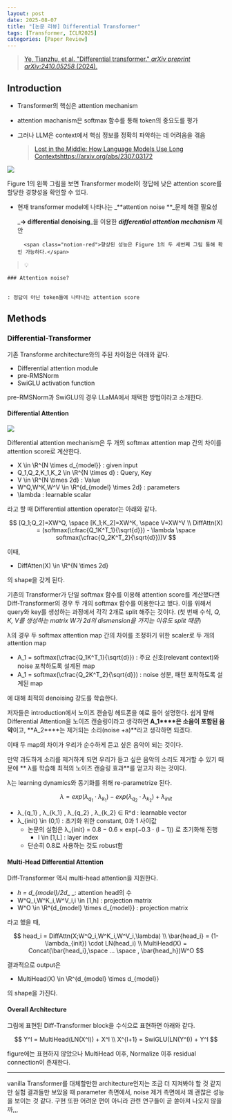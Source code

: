 ```yaml
---
layout: post
date: 2025-08-07
title: "[논문 리뷰] Differential Transformer"
tags: [Transformer, ICLR2025]
categories: [Paper Review]
---
```


> [Ye, Tianzhu, et al. "Differential transformer." ](https://arxiv.org/abs/2410.05258)[_arXiv preprint arXiv:2410.05258_](https://arxiv.org/abs/2410.05258)[ (2024).](https://arxiv.org/abs/2410.05258)



## Introduction

- Transformer의 핵심은 attention mechanism
- attention machanism은 softmax 함수를 통해 token의 중요도를 평가
- 그러나 LLM은 context에서 핵심 정보를 정확히 파악하는 데 어려움을 겪음

	> [Lost in the Middle: How Language Models Use Long Contextshttps://arxiv.org/abs/2307.03172](https://arxiv.org/abs/2307.03172)


![](https://prod-files-secure.s3.us-west-2.amazonaws.com/542b861c-36a8-4051-84e5-8804b6728dba/9083ea56-691a-4752-ae26-47f403431ac8/image.png?X-Amz-Algorithm=AWS4-HMAC-SHA256&X-Amz-Content-Sha256=UNSIGNED-PAYLOAD&X-Amz-Credential=ASIAZI2LB466QQRGDKC6%2F20250829%2Fus-west-2%2Fs3%2Faws4_request&X-Amz-Date=20250829T021905Z&X-Amz-Expires=3600&X-Amz-Security-Token=IQoJb3JpZ2luX2VjEFoaCXVzLXdlc3QtMiJIMEYCIQCMIAQ1df26YCZmDzUWhGSGA2vYWklPM0sy2ZTVJ7ucjAIhANH4BUrNifW2GvaQQDupw%2BKos10m2W7tscQ8YhehusYlKogECLP%2F%2F%2F%2F%2F%2F%2F%2F%2F%2FwEQABoMNjM3NDIzMTgzODA1IgyEIKI43xMQHYZaa18q3ANwliL7rllTQwBZ7JoXZOcyf5EXlu77%2FFboYYeu2wRqVlebdbH%2Bt1rcIvLCCKe8jMlXdZ192JfBxUd6%2B7ieYhQa9A5BcSFOHzzz%2F%2BbIYVYJuiKJmO%2Bb6lcOrFQGsy%2BHKYnaxmk%2FVd3%2BB54WwASPoPyLYpii6DKPk3iUIiadazwBsmNJmRN21PSjTShOR1ko0h5gOgDHC3izJj31aQY%2FnhANWwkezhA%2BMQ2p5P2L02BjsFDF8%2BXlmWVJ%2FMAWIpcKgLxM8lIr%2BEd4TGucysHzJiiMKPjHH%2FNoLTL08vGaYi6CzAvJKYYZc3uNkU79bqK1Z%2B9179572xVAIcHDTBivDMt%2FLscemvxbJg8dIiW0xEyRfVhkERZvwJ6dQk%2FfNEuEIw7TRJNLTHklXl2Vn14qpwk1%2FEq016ET2NbezoHktFl60N2KqFf5nAVcf1qjsfSieVfoIODJrPTuhluN6uq41egOFW1wX7p7JENl1vkhdOJ1uwed84uiY1a0yPhI%2BdcRXMeIxt4PjUxHbpfuMVLQpcfGLMhYWnpZQJfW%2FUmamomZCRFlorYRlCKAUM%2Bg%2BUCR6lOq69%2BY%2FieXfkanwusQQh4ZF%2B3COlubmkWN0NGTv5jbFXHnEJN1LnsqxYshRTCxmsTFBjqkAerXK8qB0%2Bn%2B2u%2FPTF5fmU3r82IgrdZdpXf766wefbRw4F7ax%2BAMUn%2FbAQJAoyYzHeyuyoZp2QToQscrwFh1I40W1YkYGZceendKmeBRzUAnANZ3G9aU2hQLhc%2FbfNiPsiB28ZH45x3S6D6rCK7E%2FEJsL6YZ8tRoqBBcHjN%2BhxV2tn%2BKZZIt2yvCzZYdrSDiDj945zXSNhpvSfeKOnC278llh3gx&X-Amz-Signature=8f4db223041cc5d6dad23545e4091590492489ff80a7b616a715eda8a81d2e82&X-Amz-SignedHeaders=host&x-amz-checksum-mode=ENABLED&x-id=GetObject)


Figure 1의 왼쪽 그림을 보면 Transformer model이 정답에 낮은 attention score를 할당한 경향성을 확인할 수 있다.

- 현재 transformer model에 나타나는 _**attention noise **_문제 해결 필요성

	_**→ differential denoising**_을 이용한 _**differential attention mechanism**_ 제안


		<span class="notion-red">향상된 성능은 Figure 1의 두 세번째 그림 통해 확인 가능하다.</span>


> 💡 


	### Attention noise?


	: 정답이 아닌 token들에 나타나는 attention score



## Methods



### Differential-Transformer


기존 Transforme architecture와의 주된 차이점은 아래와 같다.

- Differential attention module
- pre-RMSNorm
- SwiGLU activation function

pre-RMSNorm과 SwiGLU의 경우 LLaMA에서 채택한 방법이라고 소개한다.



#### Differential Attention


![](https://prod-files-secure.s3.us-west-2.amazonaws.com/542b861c-36a8-4051-84e5-8804b6728dba/116d70b2-1963-4810-9167-f4c7d8a06e8f/image.png?X-Amz-Algorithm=AWS4-HMAC-SHA256&X-Amz-Content-Sha256=UNSIGNED-PAYLOAD&X-Amz-Credential=ASIAZI2LB466QQRGDKC6%2F20250829%2Fus-west-2%2Fs3%2Faws4_request&X-Amz-Date=20250829T021905Z&X-Amz-Expires=3600&X-Amz-Security-Token=IQoJb3JpZ2luX2VjEFoaCXVzLXdlc3QtMiJIMEYCIQCMIAQ1df26YCZmDzUWhGSGA2vYWklPM0sy2ZTVJ7ucjAIhANH4BUrNifW2GvaQQDupw%2BKos10m2W7tscQ8YhehusYlKogECLP%2F%2F%2F%2F%2F%2F%2F%2F%2F%2FwEQABoMNjM3NDIzMTgzODA1IgyEIKI43xMQHYZaa18q3ANwliL7rllTQwBZ7JoXZOcyf5EXlu77%2FFboYYeu2wRqVlebdbH%2Bt1rcIvLCCKe8jMlXdZ192JfBxUd6%2B7ieYhQa9A5BcSFOHzzz%2F%2BbIYVYJuiKJmO%2Bb6lcOrFQGsy%2BHKYnaxmk%2FVd3%2BB54WwASPoPyLYpii6DKPk3iUIiadazwBsmNJmRN21PSjTShOR1ko0h5gOgDHC3izJj31aQY%2FnhANWwkezhA%2BMQ2p5P2L02BjsFDF8%2BXlmWVJ%2FMAWIpcKgLxM8lIr%2BEd4TGucysHzJiiMKPjHH%2FNoLTL08vGaYi6CzAvJKYYZc3uNkU79bqK1Z%2B9179572xVAIcHDTBivDMt%2FLscemvxbJg8dIiW0xEyRfVhkERZvwJ6dQk%2FfNEuEIw7TRJNLTHklXl2Vn14qpwk1%2FEq016ET2NbezoHktFl60N2KqFf5nAVcf1qjsfSieVfoIODJrPTuhluN6uq41egOFW1wX7p7JENl1vkhdOJ1uwed84uiY1a0yPhI%2BdcRXMeIxt4PjUxHbpfuMVLQpcfGLMhYWnpZQJfW%2FUmamomZCRFlorYRlCKAUM%2Bg%2BUCR6lOq69%2BY%2FieXfkanwusQQh4ZF%2B3COlubmkWN0NGTv5jbFXHnEJN1LnsqxYshRTCxmsTFBjqkAerXK8qB0%2Bn%2B2u%2FPTF5fmU3r82IgrdZdpXf766wefbRw4F7ax%2BAMUn%2FbAQJAoyYzHeyuyoZp2QToQscrwFh1I40W1YkYGZceendKmeBRzUAnANZ3G9aU2hQLhc%2FbfNiPsiB28ZH45x3S6D6rCK7E%2FEJsL6YZ8tRoqBBcHjN%2BhxV2tn%2BKZZIt2yvCzZYdrSDiDj945zXSNhpvSfeKOnC278llh3gx&X-Amz-Signature=4f9951ef9b21cf161b0516ca5f016565fbea60e9d1dcd6f0eeaaef17b20a416c&X-Amz-SignedHeaders=host&x-amz-checksum-mode=ENABLED&x-id=GetObject)


Differential attention mechanism은 두 개의 softmax attention map 간의 차이를 attention score로 계산한다.

- X \in \R^{N \times d\_{model}} : given input
- Q\_1,Q\_2,K\_1,K\_2 \in \R^{N \times d} : Query, Key
- V \in \R^{N \times 2d} : Value
- W^Q,W^K,W^V \in \R^{d\_{model} \times 2d} : parameters
- \lambda : learnable scalar

라고 할 때 Differential attention operator는 아래와 같다.


$$
[Q_1;Q_2]=XW^Q, \space [K_1;K_2]=XW^K, \space V=XW^V \\
DiffAttn(X) = (softmax(\cfrac{Q_1K^T_1}{\sqrt{d}}) - \lambda \space softmax(\cfrac{Q_2K^T_2}{\sqrt{d}}))V
$$


이때,

- DiffAtten(X) \in \R^{N \times 2d}

의 shape을 갖게 된다.


기존의 Transformer가 단일 softmax 함수를 이용해 attention score를 계산했다면 Diff-Transformer의 경우 두 개의 softmax 함수를 이용한다고 했다. 이를 위해서 query와 key를 생성하는 과정에서 각각 2개로 split 해주는 것이다. <span class="notion-red">(첫 번째 수식, </span><span class="notion-red">_Q, K, V를 생성하는 matrix W가 2d의 dismension을 가지는 이유도 split 때문_</span><span class="notion-red">)</span>


 λ의 경우 두 softmax attention map 간의 차이를 조정하기 위한 scaler로 두 개의 attention map

- A\_1 = softmax(\cfrac{Q\_1K^T\_1}{\sqrt{d}}) : 주요 신호(relevant context)와 noise 포착하도록 설계된 map
- A\_1 = softmax(\cfrac{Q\_2K^T\_2}{\sqrt{d}}) : noise 성분, 패턴 포착하도록 설계된 map 

에 대해 최적의 denoising 강도를 학습한다.


저자들은 introduction에서 노이즈 캔슬링 헤드폰을 예로 들어 설명한다. 쉽게 말해 Differential Attention을 노이즈 캔슬링이라고 생각하면 **A\_1****은 소음이 포함된 음악**이고, **A\_2****는 제거되는 소리(noise +a)**라고 생각하면 되겠다. 


이때 두 map의 차이가 우리가 순수하게 듣고 싶은 음악이 되는 것이다. 


만약 과도하게 소리를 제거하게 되면 우리가 듣고 싶은 음악의 소리도 제거할 수 있기 때문에 ** λ를 학습해 최적의 노이즈 캔슬링 효과**를 얻고자 하는 것이다.


λ는 learning dynamics와 동기화를 위해 re-parametrize 된다.


$$
\lambda = exp(\lambda_{q_1} \cdot \lambda_{k_1}) - exp(\lambda_{q_2} \cdot \lambda_{k_2}) + \lambda_{init}
$$

- λ\_{q\_1} , λ\_{k\_1} , λ\_{q\_2} , λ\_{k\_2} ∈ R^d : learnable vector
- λ\_{init} \in (0,1) : 초기화 위한 constant, 0과 1 사이값
	- 논문의 실험은 λ\_{init} = 0.8 − 0.6 × exp(−0.3 · (l − 1)) 로 초기화해 진행
		- l \in [1,L] : layer index
	- 단순히 0.8로 사용하는 것도 robust함


#### **Multi-Head Differential Attention**


Diff-Transformer 역시 multi-head attention을 지원한다.

- _h = d\_{model}/2d__ _: attention head의 수
- W^Q\_i,W^K\_i,W^V\_i,i \in [1,h] : projection matrix
- W^O \in \R^{d\_{model} \times d\_{model}} : projection matrix

라고 했을 때,


$$
head_i = DiffAttn(X;W^Q_i,W^K_i,W^V_i,\lambda) \\
\bar{head_i} = (1-\lambda_{init}) \cdot LN(head_i) \\
MultiHead(X) = Concat(\bar{head_i},\space ... \space , \bar{head_h})W^O
$$


결과적으로 output은

- MultiHead(X) \in \R^{d\_{model} \times d\_{model}}

의 shape을 가진다.



#### Overall Architecture


그림에 표현된 Diff-Transformer block을 수식으로 표현하면 아래와 같다.


$$
Y^l = MultiHead(LN(X^l)) + X^l \\
X^{l+1} = SwiGLU(LN(Y^l)) + Y^l
$$


figure에는 표현하지 않았으나 MultiHead 이후, Normalize 이후 residual connection이 존재한다.


---


vanilla Transformer를 대체할만한 architecture인지는 조금 더 지켜봐야 할 것 같지만 실험 결과들만 보았을 때 parameter 측면에서, noise 제거 측면에서 꽤 괜찮은 성능을 보이는 것 같다. 구현 또한 어려운 편이 아니라 관련 연구들이 곧 쏟아져 나오지 않을까,,,

